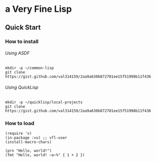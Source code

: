 
# a Very Fine Lisp

## Quick Start

### How to install

###### Using ASDF

```
mkdir -p ~/common-lisp
git clone https://gist.github.com/val314159/2aa9a630b872701ee15f51998b11f436
```

###### Using QuickLisp

```
mkdir -p ~/quicklisp/local-projects
git clone https://gist.github.com/val314159/2aa9a630b872701ee15f51998b11f436
```

### How to load

```
(require 'v)
(in-package :vu) ;; vfl-user
(install-macro-chars)

(prn "Hello, world!")
(fmt "Hello, world! ~a~%" { 1 + 2 })
```
